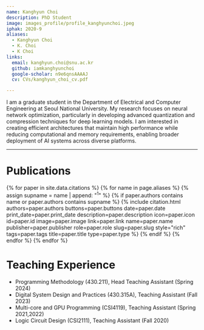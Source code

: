 ```yaml
---
name: Kanghyun Choi
description: PhD Student
image: images_profile/profile_kanghyunchoi.jpeg
iphak: 2020-9
aliases:
  - Kanghyun Choi
  - K. Choi
  - K Choi
links:
  email: kanghyun.choi@snu.ac.kr
  github: iamkanghyunchoi
  google-scholar: n9e6qnsAAAAJ
  cv: CVs/kanghyun_choi_cv.pdf

---
```


I am a graduate student in the Department of Electrical and Computer Engineering at Seoul National University. My research focuses on neural network optimization, particularly in developing advanced quantization and compression techniques for deep learning models. I am interested in creating efficient architectures that maintain high performance while reducing computational and memory requirements, enabling broader deployment of AI systems across diverse platforms.

---

# Publications 
{% for paper in site.data.citations %}
  {% for name in page.aliases %}
  {% assign supname = name | append: "<sup>1</sup>" %}
    {% if paper.authors contains name or paper.authors contains supname %}
      {% 
        include citation.html
        authors=paper.authors
        buttons=paper.buttons
        date=paper.date
        print_date=paper.print_date
        description=paper.description
        icon=paper.icon
        id=paper.id
        image=paper.image
        link=paper.link
        name=paper.name
        publisher=paper.publisher
        role=paper.role
        slug=paper.slug
        style="rich"
        tags=paper.tags
        title=paper.title
        type=paper.type
      %}
    {% endif %}
  {% endfor %}
{% endfor %}

# Teaching Experience
* Programming Methodology (430.211), Head Teaching Assistant (Spring 2024)
* Digital System Design and Practices (430.315A), Teaching Assistant (Fall 2023)
* Multi-core and GPU Programming (CSI4119), Teaching Assistant (Spring 2021,2022)
* Logic Circuit Design (CSI2111), Teaching Assistant (Fall 2020)



